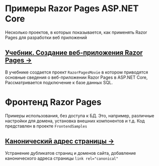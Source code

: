 # Примеры Razor Pages ASP.NET Core
Несколько проектов, в которых показывается, как применять Razor Pages для разработки веб приложений

## [Учебник. Создание веб-приложения Razor Pages →](tutorial/RazorPagesMovie.md)  
В учебнике  создается проект `RazorPagesMovie` в котором приводятся основные сведения о веб-приложении Razor Pages в ASP.NET Core, Рассматривается подключение к базе данных SQL.

# Фронтенд Razor Pages
Примеры использования, без доступа к БД. Это, например, различные настройки для домена, установка внешних компонентов и т.д. Код представлен в проекте `FrontendSamples`


## [Канонический адрес страницы  →](frontend/canonical-url.md)
Устранение дубликатов страниц и доменов сайта, добавление канонического адреса страницы `link rel="canonical"`

